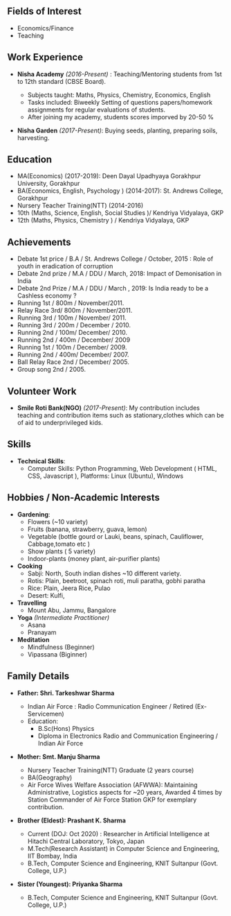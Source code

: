 ## Fields of Interest

* Economics/Finance
* Teaching

## Work Experience

* **Nisha Academy** *(2016-Present)* : Teaching/Mentoring students from 1st to 12th standard (CBSE Board).
  * Subjects taught:  Maths, Physics, Chemistry, Economics, English
  * Tasks included: Biweekly Setting of questions papers/homework assignments for regular evaluations of students.
  * After joining my academy, students scores imporved by 20-50 %
  
* **Nisha Garden** *(2017-Present)*:
Buying seeds, planting, preparing soils, harvesting.

## Education


* MA(Economics) (2017-2019): Deen Dayal Upadhyaya Gorakhpur University, Gorakhpur
* BA(Economics, English, Psychology ) (2014-2017): St. Andrews College, Gorakhpur
* Nursery Teacher Training(NTT) (2014-2016)
* 10th (Maths, Science, English, Social Studies )/ Kendriya Vidyalaya, GKP 
* 12th (Maths, Physics, Chemistry ) / Kendriya Vidyalaya, GKP 


## Achievements

* Debate 1st price / B.A / St. Andrews College / October, 2015 : Role of youth in eradication of corruption 
* Debate 2nd prize / M.A / DDU / March, 2018: Impact of Demonisation in India 
* Debate 2nd Prize / M.A / DDU / March , 2019: Is India ready to be a Cashless economy ?
* Running 1st / 800m / November/2011.
* Relay Race 3rd/ 800m / November/2011.
* Running 3rd / 100m / November/ 2011.
* Running 3rd / 200m / December / 2010.
* Running 2nd / 100m/ December/ 2010.
* Running 2nd / 400m / December/ 2009
* Running 1st / 100m / December/ 2009.
* Running 2nd / 400m/ December/ 2007.
* Ball Relay Race 2nd / December/ 2005.
* Group song 2nd / 2005.


## Volunteer Work

* **Smile Roti Bank(NGO)** *(2017-Present)*: My contribution includes teaching and contribution items such as stationary,clothes which can be of aid to underprivileged kids.


## Skills


* **Technical Skills**:
  * Computer Skills: Python Programming, Web Development ( HTML, CSS, Javascript ), Platforms: Linux (Ubuntu), Windows

## Hobbies / Non-Academic Interests

* **Gardening**: 
  * Flowers (~10 variety)
  * Fruits (banana, strawberry, guava, lemon)
  * Vegetable (bottle gourd or Lauki, beans, spinach, Cauliflower, Cabbage,tomato etc )
  * Show plants ( 5 variety)
  * Indoor-plants (money plant, air-purifier plants)
* **Cooking**
  * Sabji: North, South indian dishes ~10 different variety. 
  * Rotis: Plain, beetroot, spinach roti, muli paratha, gobhi paratha
  * Rice: Plain, Jeera Rice, Pulao
  * Desert: Kulfi, 
* **Travelling**
  * Mount Abu, Jammu, Bangalore 
* **Yoga** *(Intermediate Practitioner)*
  * Asana
  * Pranayam
* **Meditation**
  * Mindfulness (Beginner)
  * Vipassana (Biginner)
  
## Family Details
 
* **Father:  Shri. Tarkeshwar Sharma** 
  * Indian Air Force : Radio Communication Engineer / Retired (Ex-Servicemen)
  * Education: 
    * B.Sc(Hons) Physics
    * Diploma in Electronics Radio and Communication Engineering / Indian Air Force 

* **Mother: Smt. Manju Sharma**
  * Nursery Teacher Training(NTT) Graduate (2 years course)
  * BA(Geography)
  * Air Force Wives Welfare Association (AFWWA): Maintaining Administrative, Logistics aspects for ~20 years, Awarded 4 times by Station Commander of Air Force Station GKP for exemplary contribution.

* **Brother (Eldest): Prashant K. Sharma**
  * Current (DOJ: Oct 2020) : Researcher in Artificial Intelligence at Hitachi Central Laboratory, Tokyo, Japan 
  * M.Tech(Research Assistant) in Computer Science and Engineering, IIT Bombay, India
  * B.Tech, Computer Science and Engineering, KNIT Sultanpur (Govt. College, U.P.)

* **Sister (Youngest): Priyanka Sharma**
  * B.Tech, Computer Science and Engineering, KNIT Sultanpur (Govt. College, U.P.)


  



